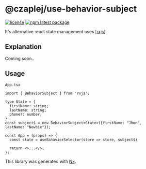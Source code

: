 # @czaplej/use-behavior-subject

[![license](https://img.shields.io/badge/license-MIT-blue.svg)](https://github.com/czaplej/use-behavior-subject/blob/master/LICENSE.md)
[![npm latest package](https://img.shields.io/npm/v/@czaplej/use-behavior-subject/latest.svg)](https://www.npmjs.com/package/@czaplej/use-behavior-subject)
 
It's alternative react state management uses
[[rxjs](https://rxjs-dev.firebaseapp.com/guide/overview)]

## Explanation
Coming soon..
## Usage

`App.tsx`
```tsx
import { BehaviorSubject } from 'rxjs';

type State = {
  firstName: string;
  lastName: string;
  phone?: number;
}
const subject$ = new BehaviorSubject<State>({firstName: "Jhon", lastName: "Newbie"});

const App = (props) => {
  const state = useBahaviorSelector(store => store, subject$)

  return <>...</>;
};
```

This library was generated with [Nx](https://nx.dev).


